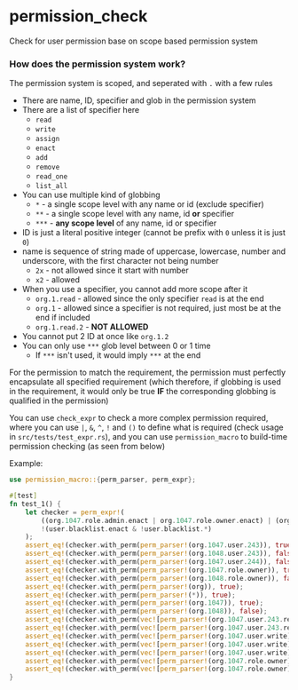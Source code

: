 # permission_check
Check for user permission base on scope based permission system

### How does the permission system work?
The permission system is scoped, and seperated with `.` with a few rules
- There are name, ID, specifier and glob in the permission system
- There are a list of specifier here
    - `read`
    - `write`
    - `assign`
    - `enact`
    - `add`
    - `remove`
    - `read_one`
    - `list_all`
- You can use multiple kind of globbing
    - `*` - a single scope level with any name or id (exclude specifier)
    - `**` - a single scope level with any name, id **or** specifier
    - `***` - **any scope level** of any name, id or specifier
- ID is just a literal positive integer (cannot be prefix with `0` unless it is just `0`)
- name is sequence of string made of uppercase, lowercase, number and underscore, with the first character not being number
    - `2x` - not allowed since it start with number
    - `x2` - allowed
- When you use a specifier, you cannot add more scope after it
    - `org.1.read` - allowed since the only specifier `read` is at the end
    - `org.1` - allowed since a specifier is not required, just most be at the end if included
    - `org.1.read.2` - **NOT ALLOWED**
- You cannot put 2 ID at once like `org.1.2`
- You can only use `***` glob level between 0 or 1 time
    - If `***` isn't used, it would imply `***` at the end

For the permission to match the requirement, the permission must perfectly encapsulate all specified requirement (which therefore, if globbing is used in the requirement, it would only be true **IF** the corresponding globbing is qualified in the permission)

You can use `check_expr` to check a more complex permission required, where you can use `|`, `&`, `^`, `!` and `()` to define what is required (check usage in `src/tests/test_expr.rs`), and you can use `permission_macro` to build-time permission checking (as seen from below)

Example:
```rs
use permission_macro::{perm_parser, perm_expr};

#[test]
fn test_1() {
    let checker = perm_expr!(
        ((org.1047.role.admin.enact | org.1047.role.owner.enact) | (org.1047.user.write && (org.1047.user.read | org.1047.user.read_one)) | (org.1047.user.243.read && org.1047.user.243.write)) &
        !(user.blacklist.enact & !user.blacklist.*)
    );
    assert_eq!(checker.with_perm(perm_parser!(org.1047.user.243)), true);
    assert_eq!(checker.with_perm(perm_parser!(org.1048.user.243)), false);
    assert_eq!(checker.with_perm(perm_parser!(org.1047.user.244)), false);
    assert_eq!(checker.with_perm(perm_parser!(org.1047.role.owner)), true);
    assert_eq!(checker.with_perm(perm_parser!(org.1048.role.owner)), false);
    assert_eq!(checker.with_perm(perm_parser!(org)), true);
    assert_eq!(checker.with_perm(perm_parser!(*)), true);
    assert_eq!(checker.with_perm(perm_parser!(org.1047)), true);
    assert_eq!(checker.with_perm(perm_parser!(org.1048)), false);
    assert_eq!(checker.with_perm(vec![perm_parser!(org.1047.user.243.read)]), false);
    assert_eq!(checker.with_perm(vec![perm_parser!(org.1047.user.243.read), perm_parser!(org.1047.user.243.write)]), true);
    assert_eq!(checker.with_perm(vec![perm_parser!(org.1047.user.write), perm_parser!(org.1047.user.read)]), true);
    assert_eq!(checker.with_perm(vec![perm_parser!(org.1047.user.write), perm_parser!(org.1047.user.read_one)]), true);
    assert_eq!(checker.with_perm(vec![perm_parser!(org.1047.user.write), perm_parser!(org.1047.user.assign)]), false);
    assert_eq!(checker.with_perm(vec![perm_parser!(org.1047.role.owner), perm_parser!(user.blacklist.enact)]), false);
    assert_eq!(checker.with_perm(vec![perm_parser!(org.1047.role.owner), perm_parser!(user.blacklist.***)]), true);
}
```
